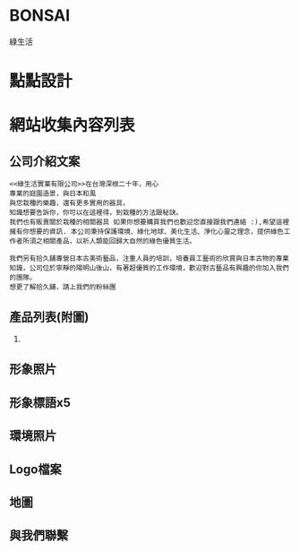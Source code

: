 # BONSAI
綠生活
# 點點設計
# 網站收集內容列表
## 公司介紹文案
    <<綠生活實業有限公司>>在台灣深根二十年，用心
    專業的庭園造景，與日本和風
    與您栽種的樂趣，還有更多實用的器具，
    知識想要告訴你，你可以在這裡得，到栽種的方法跟秘訣。 
    我們也有販賣關於栽種的相關器具 如果你想要購買我們也歡迎您直接跟我們連絡 :),希望這裡擁有你想要的資訊. 本公司秉持保護環境、綠化地球、美化生活、淨化心靈之理念，提供綠色工作者所須之相關產品，以祈人類能回歸大自然的綠色優質生活。

    我們另有拾久舖專營日本古美術藝品，注重人員的培訓，培養員工藝術的欣賞與日本古物的專業知識，公司位於寧靜的陽明山後山，有著超優質的工作環境，歡迎對古藝品有興趣的你加入我們的團隊。
    想更了解拾久舖，請上我們的粉絲團
## 產品列表(附圖)
1. 
## 形象照片

## 形象標語x5

## 環境照片


## Logo檔案




## 地圖
## 與我們聯繫
